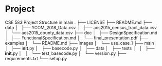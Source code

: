 # Project
CSE 583 Project
Structure in main
.
├── LICENSE
├── README.md
├── data
│   ├── YCOM_2018_Data.csv
│   ├── acs2015_census_tract_data.csv
│   └── acs2015_county_data.csv
├── doc
│   ├── DesignSpecification.md
│   ├── FunctionalSpecification.md
│   └── final_presentation.pdf
├── examples
│   └── README.md
├── images
│   └── use_case_1
├── main
│   ├── __init__.py
│   ├── basecode.py
│   ├── data
│   ├── tests
│   │   ├── __init__.py
│   │   └── test_basecode.py
│   └── version.py
├── requirements.txt
└── setup.py


